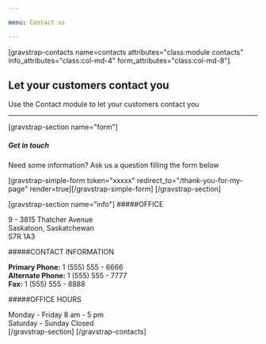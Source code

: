 ```yaml
---

menu: Contact us

---
```


[gravstrap-contacts name=contacts attributes="class:module contacts" info_attributes="class:col-md-4" form_attributes="class:col-md-8"]

## Let your customers contact you
Use the Contact module to let your customers contact you

___

[gravstrap-section name="form"]
##### Get in touch
Need some information? Ask us a question filling the form below

[gravstrap-simple-form token="xxxxx" redirect_to="/thank-you-for-my-page" render=true][/gravstrap-simple-form]
[/gravstrap-section]

[gravstrap-section name="info"]
#####OFFICE

9 - 3815 Thatcher Avenue  
Saskatoon, Saskatchewan  
S7R 1A3

#####CONTACT INFORMATION

**Primary Phone:** 1 (555) 555 - 6666  
**Alternate Phone:** 1 (555) 555 - 7777  
**Fax:** 1 (555) 555 - 8888


#####OFFICE HOURS

Monday - Friday 8 am - 5 pm  
Saturday - Sunday Closed  
[/gravstrap-section]
[/gravstrap-contacts]